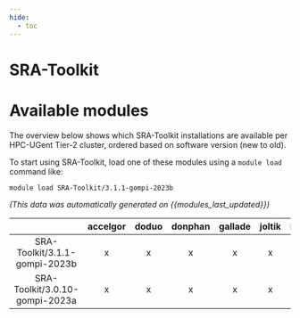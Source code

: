 ```yaml
---
hide:
  - toc
---
```


SRA-Toolkit
===========

# Available modules


The overview below shows which SRA-Toolkit installations are available per HPC-UGent Tier-2 cluster, ordered based on software version (new to old).

To start using SRA-Toolkit, load one of these modules using a `module load` command like:

```shell
module load SRA-Toolkit/3.1.1-gompi-2023b
```

*(This data was automatically generated on {{modules_last_updated}})*  

| |accelgor|doduo|donphan|gallade|joltik|litleo|shinx|
| :---: | :---: | :---: | :---: | :---: | :---: | :---: | :---: |
|SRA-Toolkit/3.1.1-gompi-2023b|x|x|x|x|x|x|x|
|SRA-Toolkit/3.0.10-gompi-2023a|x|x|x|x|x|x|x|
